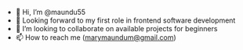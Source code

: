 - 👋 Hi, I’m @maundu55
- 👀 Looking forward to my first role in frontend software development
- 💞️ I’m looking to collaborate on available projects for beginners
- 📫 How to reach me (marymaundum@gmail.com)

<!---
maundu55/maundu55 is a ✨ special ✨ repository because its `README.md` (this file) appears on your GitHub profile.
You can click the Preview link to take a look at your changes.
--->
